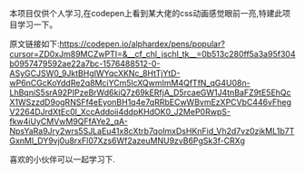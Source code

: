 本项目仅供个人学习,在codepen上看到某大佬的css动画感觉眼前一亮,特建此项目学习一下。



原文链接如下:https://codepen.io/alphardex/pens/popular?cursor=ZD0xJm89MCZwPTI=&__cf_chl_jschl_tk__=0b513c280ff5a3a95f304b0957479592ae22a7bc-1576488512-0-ASyGCJSW0_9JktBHgIWYqcXKNc_8HtTjYtD-wP6nCGcKoYddRe2q8MciYCm5lcXQwmImM4QfTfN_qG4U08n-LhBqniS5srA92PIPzeBrWd6kiQ7z69kERfjA_D5rcaeGW1J4tnBaFZ9tE5EhQcX1WSzzdD9ogRNSFf4eEyonBH1q4e7qRRbECwWBvmEzXPCVbC446vFhegV2264DJrdXtEc0l_XccAddoii4ddpKHdOK0_J2MeP0RwpS-fkw4iUyCMVwM9QFfAYe2_qA-NpsYaRa9Jry2wrs5SJLaEu41x8cXtrb7qoImxDsHKnFid_Vh2d7vz0zjkML1b7TGxnMl_DY9vj0u8rxFl07Xzs6Wf2azeuMNU9zvB6PgSk3f-CRXg


喜欢的小伙伴可以一起学习下.
